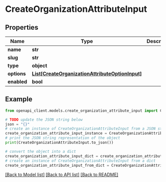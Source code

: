 # CreateOrganizationAttributeInput


## Properties

Name | Type | Description | Notes
------------ | ------------- | ------------- | -------------
**name** | **str** |  | 
**slug** | **str** |  | 
**type** | **object** |  | 
**options** | [**List[CreateOrganizationAttributeOptionInput]**](CreateOrganizationAttributeOptionInput.md) |  | 
**enabled** | **bool** |  | [optional] 

## Example

```python
from openapi_client.models.create_organization_attribute_input import CreateOrganizationAttributeInput

# TODO update the JSON string below
json = "{}"
# create an instance of CreateOrganizationAttributeInput from a JSON string
create_organization_attribute_input_instance = CreateOrganizationAttributeInput.from_json(json)
# print the JSON string representation of the object
print(CreateOrganizationAttributeInput.to_json())

# convert the object into a dict
create_organization_attribute_input_dict = create_organization_attribute_input_instance.to_dict()
# create an instance of CreateOrganizationAttributeInput from a dict
create_organization_attribute_input_from_dict = CreateOrganizationAttributeInput.from_dict(create_organization_attribute_input_dict)
```
[[Back to Model list]](../README.md#documentation-for-models) [[Back to API list]](../README.md#documentation-for-api-endpoints) [[Back to README]](../README.md)


